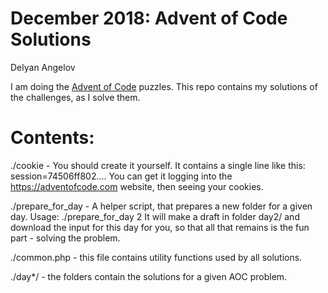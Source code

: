 # December 2018: Advent of Code Solutions
Delyan Angelov

I am doing the [Advent of Code](https://adventofcode.com) puzzles.
This repo contains my solutions of the challenges, as I solve them.

Contents:
=======================================

./cookie - You should create it yourself. It contains a single line like this:  session=74506ff802....
         You can get it logging into the https://adventofcode.com website, then seeing your cookies.

./prepare_for_day - A helper script, that prepares a new folder for a given day.
                  Usage: ./prepare_for_day 2
                  It will make a draft in folder day2/ and download the input for this day for you, 
                  so that all that remains is the fun part - solving the problem.

./common.php - this file contains utility functions used by all solutions.

./day*/ - the folders contain the solutions for a given AOC problem.
